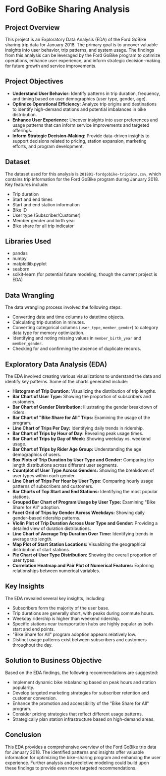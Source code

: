 # Ford GoBike Sharing Analysis

## Project Overview

This project is an Exploratory Data Analysis (EDA) of the Ford GoBike sharing trip data for January 2018. The primary goal is to uncover valuable insights into user behavior, trip patterns, and system usage. The findings from this analysis can be leveraged by the Ford GoBike program to optimize operations, enhance user experience, and inform strategic decision-making for future growth and service improvements.

## Project Objectives

* **Understand User Behavior:** Identify patterns in trip duration, frequency, and timing based on user demographics (user type, gender, age).
* **Optimize Operational Efficiency:** Analyze trip origins and destinations to identify high-demand stations and potential imbalances in bike distribution.
* **Enhance User Experience:** Uncover insights into user preferences and usage patterns that can inform service improvements and targeted offerings.
* **Inform Strategic Decision-Making:** Provide data-driven insights to support decisions related to pricing, station expansion, marketing efforts, and program development.

## Dataset

The dataset used for this analysis is `201801-fordgobike-tripdata.csv`, which contains trip information for the Ford GoBike program during January 2018. Key features include:

* Trip duration
* Start and end times
* Start and end station information
* Bike ID
* User type (Subscriber/Customer)
* Member gender and birth year
* Bike share for all trip indicator

## Libraries Used

* pandas
* numpy
* matplotlib.pyplot
* seaborn
* scikit-learn (for potential future modeling, though the current project is EDA)

## Data Wrangling

The data wrangling process involved the following steps:

* Converting date and time columns to datetime objects.
* Calculating trip duration in minutes.
* Converting categorical columns (`user_type`, `member_gender`) to category data type for memory optimization.
* Identifying and noting missing values in `member_birth_year` and `member_gender`.
* Checking for and confirming the absence of duplicate records.

## Exploratory Data Analysis (EDA)

The EDA involved creating various visualizations to understand the data and identify key patterns. Some of the charts generated include:

* **Histogram of Trip Duration:** Visualizing the distribution of trip lengths.
* **Bar Chart of User Type:** Showing the proportion of subscribers and customers.
* **Bar Chart of Gender Distribution:** Illustrating the gender breakdown of riders.
* **Bar Chart of "Bike Share for All" Trips:** Examining the usage of the program.
* **Line Chart of Trips Per Day:** Identifying daily trends in ridership.
* **Bar Chart of Trips by Hour of Day:** Revealing peak usage times.
* **Bar Chart of Trips by Day of Week:** Showing weekday vs. weekend usage.
* **Bar Chart of Trips by Rider Age Group:** Understanding the age demographics of users.
* **Box Plots of Trip Duration by User Type and Gender:** Comparing trip length distributions across different user segments.
* **Countplot of User Type Across Genders:** Showing the breakdown of user types within each gender.
* **Line Chart of Trips Per Hour by User Type:** Comparing hourly usage patterns of subscribers and customers.
* **Bar Charts of Top Start and End Stations:** Identifying the most popular stations.
* **Grouped Bar Chart of Program Usage by User Type:** Examining "Bike Share for All" adoption.
* **Facet Grid of Trips by Gender Across Weekdays:** Showing daily gender-based ridership patterns.
* **Violin Plot of Trip Duration Across User Type and Gender:** Providing a detailed view of duration distributions.
* **Line Chart of Average Trip Duration Over Time:** Identifying trends in average trip length.
* **Map Plot of Start Station Locations:** Visualizing the geographical distribution of start stations.
* **Pie Chart of User Type Distribution:** Showing the overall proportion of user types.
* **Correlation Heatmap and Pair Plot of Numerical Features:** Exploring relationships between numerical variables.

## Key Insights

The EDA revealed several key insights, including:

* Subscribers form the majority of the user base.
* Trip durations are generally short, with peaks during commute hours.
* Weekday ridership is higher than weekend ridership.
* Specific stations near transportation hubs are highly popular as both start and end points.
* "Bike Share for All" program adoption appears relatively low.
* Distinct usage patterns exist between subscribers and customers throughout the day.

## Solution to Business Objective

Based on the EDA findings, the following recommendations are suggested:

* Implement dynamic bike rebalancing based on peak hours and station popularity.
* Develop targeted marketing strategies for subscriber retention and customer conversion.
* Enhance the promotion and accessibility of the "Bike Share for All" program.
* Consider pricing strategies that reflect different usage patterns.
* Strategically plan station infrastructure based on high-demand areas.

## Conclusion

This EDA provides a comprehensive overview of the Ford GoBike trip data for January 2018. The identified patterns and insights offer valuable information for optimizing the bike-sharing program and enhancing the user experience. Further analysis and predictive modeling could build upon these findings to provide even more targeted recommendations.

#
